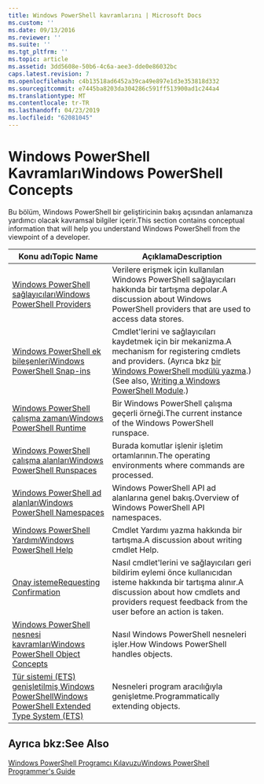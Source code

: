 ```yaml
---
title: Windows PowerShell kavramlarını | Microsoft Docs
ms.custom: ''
ms.date: 09/13/2016
ms.reviewer: ''
ms.suite: ''
ms.tgt_pltfrm: ''
ms.topic: article
ms.assetid: 3dd5608e-50b6-4c6a-aee3-dde0e86032bc
caps.latest.revision: 7
ms.openlocfilehash: c4b13518ad6452a39ca49e897e1d3e353818d332
ms.sourcegitcommit: e7445ba8203da304286c591ff513900ad1c244a4
ms.translationtype: MT
ms.contentlocale: tr-TR
ms.lasthandoff: 04/23/2019
ms.locfileid: "62081045"
---
```

# <a name="windows-powershell-concepts"></a><span data-ttu-id="cd9f2-102">Windows PowerShell Kavramları</span><span class="sxs-lookup"><span data-stu-id="cd9f2-102">Windows PowerShell Concepts</span></span>

<span data-ttu-id="cd9f2-103">Bu bölüm, Windows PowerShell bir geliştiricinin bakış açısından anlamanıza yardımcı olacak kavramsal bilgiler içerir.</span><span class="sxs-lookup"><span data-stu-id="cd9f2-103">This section contains conceptual information that will help you understand Windows PowerShell from the viewpoint of a developer.</span></span>

|<span data-ttu-id="cd9f2-104">Konu adı</span><span class="sxs-lookup"><span data-stu-id="cd9f2-104">Topic Name</span></span>|<span data-ttu-id="cd9f2-105">Açıklama</span><span class="sxs-lookup"><span data-stu-id="cd9f2-105">Description</span></span>|
|----------------|-----------------|
|[<span data-ttu-id="cd9f2-106">Windows PowerShell sağlayıcıları</span><span class="sxs-lookup"><span data-stu-id="cd9f2-106">Windows PowerShell Providers</span></span>](http://msdn.microsoft.com/en-us/a65c5c75-1131-4ade-90d3-a613dbe620e9)|<span data-ttu-id="cd9f2-107">Verilere erişmek için kullanılan Windows PowerShell sağlayıcıları hakkında bir tartışma depolar.</span><span class="sxs-lookup"><span data-stu-id="cd9f2-107">A discussion about Windows PowerShell providers that are used to access data stores.</span></span>|
|[<span data-ttu-id="cd9f2-108">Windows PowerShell ek bileşenleri</span><span class="sxs-lookup"><span data-stu-id="cd9f2-108">Windows PowerShell Snap-ins</span></span>](http://msdn.microsoft.com/en-us/20e081a9-522c-48bf-9f21-faaf8cca2e82)|<span data-ttu-id="cd9f2-109">Cmdlet'lerini ve sağlayıcıları kaydetmek için bir mekanizma.</span><span class="sxs-lookup"><span data-stu-id="cd9f2-109">A mechanism for registering cmdlets and providers.</span></span> <span data-ttu-id="cd9f2-110">(Ayrıca bkz [bir Windows PowerShell modülü yazma](../module/writing-a-windows-powershell-module.md).)</span><span class="sxs-lookup"><span data-stu-id="cd9f2-110">(See also, [Writing a Windows PowerShell Module](../module/writing-a-windows-powershell-module.md).)</span></span>|
|[<span data-ttu-id="cd9f2-111">Windows PowerShell çalışma zamanı</span><span class="sxs-lookup"><span data-stu-id="cd9f2-111">Windows PowerShell Runtime</span></span>](http://msdn.microsoft.com/en-us/949f06e8-0224-4cd3-bbad-a0cebbb5dec8)|<span data-ttu-id="cd9f2-112">Bir Windows PowerShell çalışma geçerli örneği.</span><span class="sxs-lookup"><span data-stu-id="cd9f2-112">The current instance of the Windows PowerShell runspace.</span></span>|
|[<span data-ttu-id="cd9f2-113">Windows PowerShell çalışma alanları</span><span class="sxs-lookup"><span data-stu-id="cd9f2-113">Windows PowerShell Runspaces</span></span>](http://msdn.microsoft.com/en-us/a1582cfe-f06d-4aff-adc6-71f49a860ce9)|<span data-ttu-id="cd9f2-114">Burada komutlar işlenir işletim ortamlarının.</span><span class="sxs-lookup"><span data-stu-id="cd9f2-114">The operating environments where commands are processed.</span></span>|
|[<span data-ttu-id="cd9f2-115">Windows PowerShell ad alanları</span><span class="sxs-lookup"><span data-stu-id="cd9f2-115">Windows PowerShell Namespaces</span></span>](http://msdn.microsoft.com/en-us/04bd2841-e90c-47d2-8a1f-3aeb3df35176)|<span data-ttu-id="cd9f2-116">Windows PowerShell API ad alanlarına genel bakış.</span><span class="sxs-lookup"><span data-stu-id="cd9f2-116">Overview of Windows PowerShell API namespaces.</span></span>|
|[<span data-ttu-id="cd9f2-117">Windows PowerShell Yardımı</span><span class="sxs-lookup"><span data-stu-id="cd9f2-117">Windows PowerShell Help</span></span>](http://msdn.microsoft.com/en-us/097b7c1c-a056-4b36-9c86-65b2ee702fc7)|<span data-ttu-id="cd9f2-118">Cmdlet Yardımı yazma hakkında bir tartışma.</span><span class="sxs-lookup"><span data-stu-id="cd9f2-118">A discussion about writing cmdlet Help.</span></span>|
|[<span data-ttu-id="cd9f2-119">Onay isteme</span><span class="sxs-lookup"><span data-stu-id="cd9f2-119">Requesting Confirmation</span></span>](../cmdlet/requesting-confirmation-from-cmdlets.md)|<span data-ttu-id="cd9f2-120">Nasıl cmdlet'lerini ve sağlayıcıları geri bildirim eylemi önce kullanıcıdan isteme hakkında bir tartışma alınır.</span><span class="sxs-lookup"><span data-stu-id="cd9f2-120">A discussion about how cmdlets and providers request feedback from the user before an action is taken.</span></span>|
|[<span data-ttu-id="cd9f2-121">Windows PowerShell nesnesi kavramları</span><span class="sxs-lookup"><span data-stu-id="cd9f2-121">Windows PowerShell Object Concepts</span></span>](http://msdn.microsoft.com/en-us/a1449178-b6fd-4ca8-a5e1-d747c2c54181)|<span data-ttu-id="cd9f2-122">Nasıl Windows PowerShell nesneleri işler.</span><span class="sxs-lookup"><span data-stu-id="cd9f2-122">How Windows PowerShell handles objects.</span></span>|
|[<span data-ttu-id="cd9f2-123">Tür sistemi (ETS) genişletilmiş Windows PowerShell</span><span class="sxs-lookup"><span data-stu-id="cd9f2-123">Windows PowerShell Extended Type System (ETS)</span></span>](http://msdn.microsoft.com/en-us/12700631-be23-4e6b-9bf0-81ea0d166353)|<span data-ttu-id="cd9f2-124">Nesneleri program aracılığıyla genişletme.</span><span class="sxs-lookup"><span data-stu-id="cd9f2-124">Programmatically extending objects.</span></span>|

## <a name="see-also"></a><span data-ttu-id="cd9f2-125">Ayrıca bkz:</span><span class="sxs-lookup"><span data-stu-id="cd9f2-125">See Also</span></span>

[<span data-ttu-id="cd9f2-126">Windows PowerShell Programcı Kılavuzu</span><span class="sxs-lookup"><span data-stu-id="cd9f2-126">Windows PowerShell Programmer's Guide</span></span>](./windows-powershell-programmer-s-guide.md)